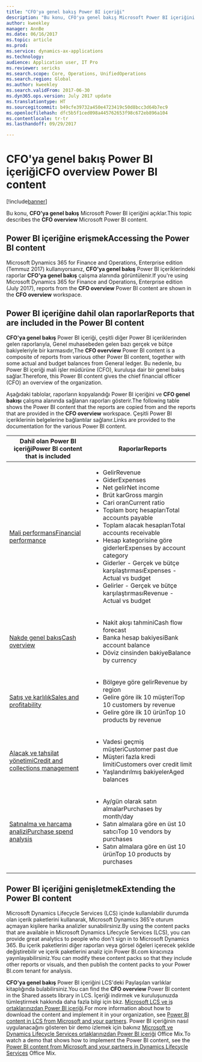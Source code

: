 ```yaml
---
title: "CFO'ya genel bakış Power BI içeriği"
description: "Bu konu, CFO'ya genel bakış Microsoft Power BI içeriğini açıklar."
author: kweekley
manager: AnnBe
ms.date: 06/16/2017
ms.topic: article
ms.prod: 
ms.service: dynamics-ax-applications
ms.technology: 
audience: Application user, IT Pro
ms.reviewer: sericks
ms.search.scope: Core, Operations, UnifiedOperations
ms.search.region: Global
ms.author: kweekley
ms.search.validFrom: 2017-06-30
ms.dyn365.ops.version: July 2017 update
ms.translationtype: HT
ms.sourcegitcommit: b49cfe39732a450e4723419c50d8bcc3d64b7ec9
ms.openlocfilehash: dfc5b5f1ced098a445762653f98c672eb896a104
ms.contentlocale: tr-tr
ms.lasthandoff: 09/29/2017

---
```


# <a name="cfo-overview-power-bi-content"></a><span data-ttu-id="2d7b1-103">CFO'ya genel bakış Power BI içeriği</span><span class="sxs-lookup"><span data-stu-id="2d7b1-103">CFO overview Power BI content</span></span>

[!include[banner](../includes/banner.md)]


<span data-ttu-id="2d7b1-104">Bu konu, **CFO'ya genel bakış** Microsoft Power BI içeriğini açıklar.</span><span class="sxs-lookup"><span data-stu-id="2d7b1-104">This topic describes the **CFO overview** Microsoft Power BI content.</span></span> 

## <a name="accessing-the-power-bi-content"></a><span data-ttu-id="2d7b1-105">Power BI içeriğine erişmek</span><span class="sxs-lookup"><span data-stu-id="2d7b1-105">Accessing the Power BI content</span></span>

<span data-ttu-id="2d7b1-106">Microsoft Dynamics 365 for Finance and Operations, Enterprise edition (Temmuz 2017) kullanıyorsanız, **CFO'ya genel bakış** Power BI içeriklerindeki raporlar **CFO'ya genel bakış** çalışma alanında görüntülenir.</span><span class="sxs-lookup"><span data-stu-id="2d7b1-106">If you're using Microsoft Dynamics 365 for Finance and Operations, Enterprise edition (July 2017), reports from the **CFO overview** Power BI content are shown in the **CFO overview** workspace.</span></span>

## <a name="reports-that-are-included-in-the-power-bi-content"></a><span data-ttu-id="2d7b1-107">Power BI içeriğine dahil olan raporlar</span><span class="sxs-lookup"><span data-stu-id="2d7b1-107">Reports that are included in the Power BI content</span></span>
<span data-ttu-id="2d7b1-108">**CFO'ya genel bakış** Power BI içeriği, çeşitli diğer Power BI içeriklerinden gelen raporlarıyla, Genel muhasebeden gelen bazı gerçek ve bütçe bakiyeleriyle bir karmasıdır,</span><span class="sxs-lookup"><span data-stu-id="2d7b1-108">The **CFO overview** Power BI content is a composite of reports from various other Power BI content, together with some actual and budget balances from General ledger.</span></span> <span data-ttu-id="2d7b1-109">Bu nedenle, bu Power BI içeriği mali işler müdürüne (CFO), kuruluşa dair bir genel bakış sağlar.</span><span class="sxs-lookup"><span data-stu-id="2d7b1-109">Therefore, this Power BI content gives the chief financial officer (CFO) an overview of the organization.</span></span>

<span data-ttu-id="2d7b1-110">Aşağıdaki tablolar, raporların kopyalandığı Power BI içeriğini ve **CFO genel bakışı** çalışma alanında sağlanan raporları gösterir.</span><span class="sxs-lookup"><span data-stu-id="2d7b1-110">The following table shows the Power BI content that the reports are copied from and the reports that are provided in the **CFO overview** workspace.</span></span> <span data-ttu-id="2d7b1-111">Çeşitli Power BI içeriklerinin belgelerine bağlantılar sağlanır.</span><span class="sxs-lookup"><span data-stu-id="2d7b1-111">Links are provided to the documentation for the various Power BI content.</span></span>

| <span data-ttu-id="2d7b1-112">Dahil olan Power BI içeriği</span><span class="sxs-lookup"><span data-stu-id="2d7b1-112">Power BI content that is included</span></span>     | <span data-ttu-id="2d7b1-113">Raporlar</span><span class="sxs-lookup"><span data-stu-id="2d7b1-113">Reports</span></span> |
|---------------------------------------|---------|
| [<span data-ttu-id="2d7b1-114">Mali performans</span><span class="sxs-lookup"><span data-stu-id="2d7b1-114">Financial performance</span></span>](financial-performance-power-bi-content-pack.md) | <ul><li><span data-ttu-id="2d7b1-115">Gelir</span><span class="sxs-lookup"><span data-stu-id="2d7b1-115">Revenue</span></span></li><li><span data-ttu-id="2d7b1-116">Gider</span><span class="sxs-lookup"><span data-stu-id="2d7b1-116">Expenses</span></span></li><li><span data-ttu-id="2d7b1-117">Net gelir</span><span class="sxs-lookup"><span data-stu-id="2d7b1-117">Net income</span></span></li><li><span data-ttu-id="2d7b1-118">Brüt kar</span><span class="sxs-lookup"><span data-stu-id="2d7b1-118">Gross margin</span></span></li><li><span data-ttu-id="2d7b1-119">Cari oran</span><span class="sxs-lookup"><span data-stu-id="2d7b1-119">Current ratio</span></span></li><li><span data-ttu-id="2d7b1-120">Toplam borç hesapları</span><span class="sxs-lookup"><span data-stu-id="2d7b1-120">Total accounts payable</span></span></li><li><span data-ttu-id="2d7b1-121">Toplam alacak hesapları</span><span class="sxs-lookup"><span data-stu-id="2d7b1-121">Total accounts receivable</span></span></li><li><span data-ttu-id="2d7b1-122">Hesap kategorisine göre giderler</span><span class="sxs-lookup"><span data-stu-id="2d7b1-122">Expenses by account category</span></span></li><li><span data-ttu-id="2d7b1-123">Giderler - Gerçek ve bütçe karşılaştırması</span><span class="sxs-lookup"><span data-stu-id="2d7b1-123">Expenses - Actual vs budget</span></span></li><li><span data-ttu-id="2d7b1-124">Gelirler - Gerçek ve bütçe karşılaştırması</span><span class="sxs-lookup"><span data-stu-id="2d7b1-124">Revenue - Actual vs budget</span></span></li></ul> |
| [<span data-ttu-id="2d7b1-125">Nakde genel bakış</span><span class="sxs-lookup"><span data-stu-id="2d7b1-125">Cash overview</span></span>](../../financials/cash-bank-management/Cash-Overview-Power-BI-content.md) | <ul><li><span data-ttu-id="2d7b1-126">Nakit akışı tahmini</span><span class="sxs-lookup"><span data-stu-id="2d7b1-126">Cash flow forecast</span></span></li><li><span data-ttu-id="2d7b1-127">Banka hesap bakiyesi</span><span class="sxs-lookup"><span data-stu-id="2d7b1-127">Bank account balance</span></span></li><li><span data-ttu-id="2d7b1-128">Döviz cinsinden bakiye</span><span class="sxs-lookup"><span data-stu-id="2d7b1-128">Balance by currency</span></span></li></ul> |
| [<span data-ttu-id="2d7b1-129">Satış ve karlılık</span><span class="sxs-lookup"><span data-stu-id="2d7b1-129">Sales and profitability</span></span>](sales-profitability-performance-content-pack.md) | <ul><li><span data-ttu-id="2d7b1-130">Bölgeye göre gelir</span><span class="sxs-lookup"><span data-stu-id="2d7b1-130">Revenue by region</span></span></li><li><span data-ttu-id="2d7b1-131">Gelire göre ilk 10 müşteri</span><span class="sxs-lookup"><span data-stu-id="2d7b1-131">Top 10 customers by revenue</span></span></li><li><span data-ttu-id="2d7b1-132">Gelire göre ilk 10 ürün</span><span class="sxs-lookup"><span data-stu-id="2d7b1-132">Top 10 products by revenue</span></span></li></ul> |
| [<span data-ttu-id="2d7b1-133">Alacak ve tahsilat yönetimi</span><span class="sxs-lookup"><span data-stu-id="2d7b1-133">Credit and collections management</span></span>](../../financials/accounts-receivable/credit-collections-power-bi.md) | <ul><li><span data-ttu-id="2d7b1-134">Vadesi geçmiş müşteri</span><span class="sxs-lookup"><span data-stu-id="2d7b1-134">Customer past due</span></span></li><li><span data-ttu-id="2d7b1-135">Müşteri fazla kredi limiti</span><span class="sxs-lookup"><span data-stu-id="2d7b1-135">Customers over credit limit</span></span></li><li><span data-ttu-id="2d7b1-136">Yaşlandırılmış bakiyeler</span><span class="sxs-lookup"><span data-stu-id="2d7b1-136">Aged balances</span></span></li></ul> |
| [<span data-ttu-id="2d7b1-137">Satınalma ve harcama analizi</span><span class="sxs-lookup"><span data-stu-id="2d7b1-137">Purchase spend analysis</span></span>](../../financials/accounts-receivable/credit-collections-power-bi.md) | <ul><li><span data-ttu-id="2d7b1-138">Ay/gün olarak satın almalar</span><span class="sxs-lookup"><span data-stu-id="2d7b1-138">Purchases by month/day</span></span></li><li><span data-ttu-id="2d7b1-139">Satın almalara göre en üst 10 satıcı</span><span class="sxs-lookup"><span data-stu-id="2d7b1-139">Top 10 vendors by purchases</span></span></li><li><span data-ttu-id="2d7b1-140">Satın almalara göre en üst 10 ürün</span><span class="sxs-lookup"><span data-stu-id="2d7b1-140">Top 10 products by purchases</span></span></li></ul> |

## <a name="extending-the-power-bi-content"></a><span data-ttu-id="2d7b1-141">Power BI içeriğini genişletmek</span><span class="sxs-lookup"><span data-stu-id="2d7b1-141">Extending the Power BI content</span></span>
<span data-ttu-id="2d7b1-142">Microsoft Dynamics Lifecycle Services (LCS) içinde kullanılabilir durumda olan içerik paketlerini kullanarak, Microsoft Dynamics 365'e oturum açmayan kişilere harika analizler sunabilirsiniz.</span><span class="sxs-lookup"><span data-stu-id="2d7b1-142">By using the content packs that are available in Microsoft Dynamics Lifecycle Services (LCS), you can provide great analytics to people who don't sign in to Microsoft Dynamics 365.</span></span> <span data-ttu-id="2d7b1-143">Bu içerik paketlerini diğer raporları veya görsel öğeleri içerecek şekilde değiştirebilir ve içerik paketlerini analiz için Power BI.com kiracınıza yayınlayabilirsiniz.</span><span class="sxs-lookup"><span data-stu-id="2d7b1-143">You can modify these content packs so that they include other reports or visuals, and then publish the content packs to your Power BI.com tenant for analysis.</span></span>

<span data-ttu-id="2d7b1-144">**CFO'ya genel bakış** Power BI içeriğini LCS'deki Paylaşılan varlıklar kitaplığında bulabilirsiniz.</span><span class="sxs-lookup"><span data-stu-id="2d7b1-144">You can find the **CFO overview** Power BI content in the Shared assets library in LCS.</span></span> <span data-ttu-id="2d7b1-145">İçeriği indirmek ve kuruluşunuzda tümleştirmek hakkında daha fazla bilgi için bkz. [Microsoft LCS ve iş ortaklarınızdan Power BI içeriği](power-bi-content-microsoft-partners.md).</span><span class="sxs-lookup"><span data-stu-id="2d7b1-145">For more information about how to download the content and implement it in your organization, see [Power BI content in LCS from Microsoft and your partners](power-bi-content-microsoft-partners.md).</span></span> <span data-ttu-id="2d7b1-146">Power BI içeriğinin nasıl uygulanacağını gösteren bir demo izlemek için bakınız [Microsoft ve Dynamics Lifecycle Services ortaklarınızdan Power BI içeriği](https://mix.office.com/watch/9puyb1b2xs1w) Office Mix.</span><span class="sxs-lookup"><span data-stu-id="2d7b1-146">To watch a demo that shows how to implement the Power BI content, see the [Power BI content from Microsoft and your partners in Dynamics Lifecycle Services](https://mix.office.com/watch/9puyb1b2xs1w) Office Mix.</span></span>


